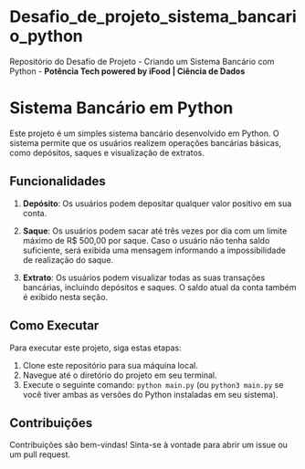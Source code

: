# Desafio_de_projeto_sistema_bancario_python
Repositório do Desafio de Projeto - Criando um Sistema Bancário com Python - **Potência Tech powered by iFood | Ciência de Dados**

# Sistema Bancário em Python

Este projeto é um simples sistema bancário desenvolvido em Python. O sistema permite que os usuários realizem operações bancárias básicas, como depósitos, saques e visualização de extratos.

## Funcionalidades

1. **Depósito**: Os usuários podem depositar qualquer valor positivo em sua conta.

2. **Saque**: Os usuários podem sacar até três vezes por dia com um limite máximo de R$ 500,00 por saque. Caso o usuário não tenha saldo suficiente, será exibida uma mensagem informando a impossibilidade de realização do saque.

3. **Extrato**: Os usuários podem visualizar todas as suas transações bancárias, incluindo depósitos e saques. O saldo atual da conta também é exibido nesta seção.

## Como Executar

Para executar este projeto, siga estas etapas:

1. Clone este repositório para sua máquina local.
2. Navegue até o diretório do projeto em seu terminal.
3. Execute o seguinte comando: `python main.py` (ou `python3 main.py` se você tiver ambas as versões do Python instaladas em seu sistema).


## Contribuições

Contribuições são bem-vindas! Sinta-se à vontade para abrir um issue ou um pull request.
